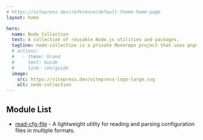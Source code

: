 ```yaml
---
# https://vitepress.dev/reference/default-theme-home-page
layout: home

hero:
  name: Node Collection
  text: A collection of reusable Node.js utilities and packages.
  tagline: node-collection is a private Monorepo project that uses pnpm to manage multiple sub-packages. Each package can be built, tested, and published independently. This project focuses on providing practical Node.js utility functions or small libraries that are easy to reuse in other projects.
  # actions:
  #   - theme: brand
  #     text: Guide
  #     link: /en/guide
  image:
    src: https://vitepress.dev/vitepress-logo-large.svg
    alt: node-collection
---
```


## Module List

* [read-cfg-file](/en/modules/read-cfg-file/) - A lightweight utility for reading and parsing configuration files in multiple formats.
